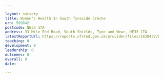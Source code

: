 ```yaml
---

layout: nursery
title: Women's Health In South Tyneside Crèche
urn: 509842
postcode: NE33 1TA
address: 33 Mile End Road, South Shields, Tyne and Wear, NE33 1TA
latestReportUrl: https://reports.ofsted.gov.uk/provider/files/1638437/urn/509842.pdf
teaching: 0
development: 0
leadership: 0
outcomes: 0
overall: 0
date: 

---
```

